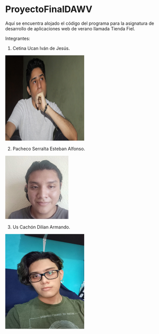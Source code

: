 # ProyectoFinalDAWV
Aquí se encuentra alojado el código del programa para la asignatura de desarrollo de aplicaciones web de verano llamada Tienda Fiel.


Integrantes:

1. Cetina Ucan Iván de Jesús.

<img src = "IvanPicture.jpeg" width = "250" height = "270">

2. Pacheco Serralta Esteban Alfonso.

<img src = "EstebanPicture.jpeg" width = "200" height = "200">

3. Us Cachón Dilian Armando.

<img src = "DilianPicture.jpeg" width = "250" height = "300">
